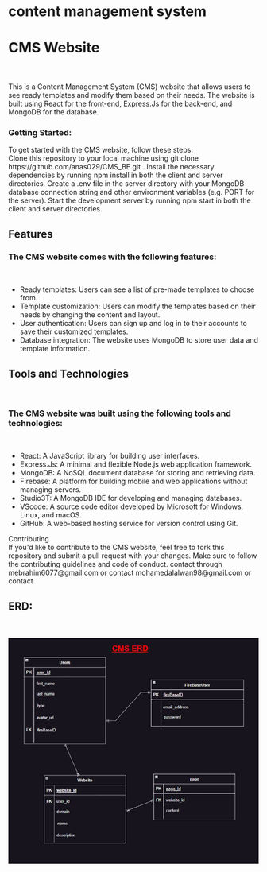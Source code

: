 # content management system

<h1>CMS Website</h1>
<br><br>
This is a Content Management System (CMS) website that allows users to see ready templates and modify them based on their needs. The website is built using React for the front-end, Express.Js for the back-end, and MongoDB for the database.
<br>
<h3>Getting Started:</h3>
To get started with the CMS website, follow these steps:
<br>
Clone this repository to your local machine using git clone https://github.com/anas029/CMS_BE.git .
Install the necessary dependencies by running npm install in both the client and server directories.
Create a .env file in the server directory with your MongoDB database connection string and other environment variables (e.g. PORT for the server).
Start the development server by running npm start in both the client and server directories.
<br>
<h2>Features</h2>
<h3>The CMS website comes with the following features:</h3>
<br>
<ul>
    <li>Ready templates: Users can see a list of pre-made templates to choose from.</li>
    <li>Template customization: Users can modify the templates based on their needs by changing the content and layout.</li>
    <li>User authentication: Users can sign up and log in to their accounts to save their customized templates.</li>
    <li>Database integration: The website uses MongoDB to store user data and template information.</li>
</ul>
<h2>Tools and Technologies</h2>
<br>
<h3>The CMS website was built using the following tools and technologies:</h3>
<br>
<ul>
    <li>React: A JavaScript library for building user interfaces.</li>
    <li>Express.Js: A minimal and flexible Node.js web application framework.</li>
    <li>MongoDB: A NoSQL document database for storing and retrieving data.</li>
    <li>Firebase: A platform for building mobile and web applications without managing servers.</li>
    <li>Studio3T: A MongoDB IDE for developing and managing databases.</li>
    <li>VScode: A source code editor developed by Microsoft for Windows, Linux, and macOS.</li>
    <li>GitHub: A web-based hosting service for version control using Git.</li>
</ul>
Contributing
<br>
If you'd like to contribute to the CMS website, feel free to fork this repository and submit a pull request with your changes. Make sure to follow the contributing guidelines and code of conduct.
contact through mebrahim6077@gmail.com or contact mohamedalalwan98@gmail.com or contact 
<br>
<h2>ERD:</h2>
<br><br>
<img src="ERD.JPG">